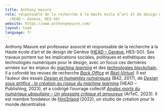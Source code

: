 ```yaml
---
title: Anthony masure
role: responsable de la recherche à la Haute école d’art et de design de Genève
  (HEAD – Genève, HES-SO)
website: https://www.anthonymasure.com/
layout: team
language: fr
---
```

Anthony Masure est professeur associé et responsable de la recherche à la Haute école d’art et de design de Genève ([HEAD – Genève](http://www.head-geneve.ch), HES-SO). 
 Ses travaux portent sur les implications sociales, politiques et 
esthétiques des technologies numériques pour le design, avec un focus 
ces dernières années sur les enjeux du *[machine learning](https://www.anthonymasure.com/notion:IA)* et des [technologies blockchain](https://www.anthonymasure.com/notion:Blockchain). Il a cofondé les revues de recherche *[Back Office](http://www.revue-backoffice.com)* et *[Réel-Virtuel](http://www.reel-virtuel.com)*. Il est l’auteur des essais *[Design et humanités numériques](https://www.anthonymasure.com/essai-design-humanites-numeriques)* (B42, 2017), de *[Design sous artifice : la création au risque du machine learning](https://www.anthonymasure.com/essai-design-sous-artifice)* (HEAD – Publishing, 2023), et a codirigé l’ouvrage collectif *[Angles morts du numérique ubiquitaire – Un glossaire critique et amoureux](https://www.anthonymasure.com/livre-glossaire-critique-amoureux-numerique)* (ArTeC, 2023). Il est membre fondateur de [Hint3rland](https://hint3rland.com) (2022), un studio de création pour le monde décentralisé.
